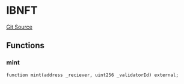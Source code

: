 # IBNFT
[Git Source](https://github.com/GadzeFinance/dappContracts/blob/c722006f91e5a8b00322356d0c967de90bbae6e0/src/interfaces/IBNFT.sol)


## Functions
### mint


```solidity
function mint(address _reciever, uint256 _validatorId) external;
```

